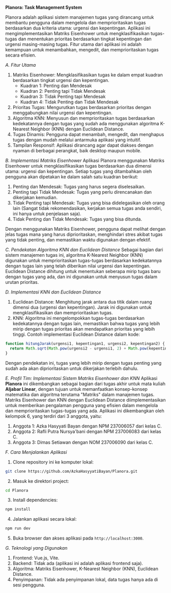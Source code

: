 **Planora: Task Management System**

Planora adalah aplikasi sistem manajemen tugas yang dirancang untuk membantu pengguna dalam mengelola dan memprioritaskan tugas berdasarkan dua kriteria utama: urgensi dan kepentingan. Aplikasi ini mengimplementasikan Matriks Eisenhower untuk mengklasifikasikan tugas-tugas dan menentukan prioritas berdasarkan tingkat kepentingan dan urgensi masing-masing tugas. Fitur utama dari aplikasi ini adalah kemampuan untuk menambahkan, mengedit, dan memprioritaskan tugas secara efisien.

*A. Fitur Utama*
  1. Matriks Eisenhower: Mengklasifikasikan tugas ke dalam empat kuadran berdasarkan tingkat urgensi dan kepentingan. 
     - Kuadran 1: Penting dan Mendesak
     - Kuadran 2: Penting tapi Tidak Mendesak
     - Kuadran 3: Tidak Penting tapi Mendesak
     - Kuadran 4: Tidak Penting dan Tidak Mendesak
  2.  Prioritas Tugas: Mengurutkan tugas berdasarkan prioritas dengan menggabungkan nilai urgensi dan kepentingan.
  3.  Algoritma KNN: Menyusun dan memprioritaskan tugas berdasarkan kedekatannya dengan tugas yang sudah ada menggunakan algoritma K-Nearest Neighbor (KNN) dengan Euclidean Distance.
  4. Tugas Dinamis: Pengguna dapat menambah, mengedit, dan menghapus tugas dengan mudah melalui antarmuka aplikasi yang intuitif.
  5. Tampilan Responsif: Aplikasi dirancang agar dapat diakses dengan nyaman di berbagai perangkat, baik desktop maupun mobile.

*B. Implementasi Matriks Eisenhower*
   Aplikasi Planora menggunakan Matriks Eisenhower untuk mengklasifikasikan tugas berdasarkan dua dimensi utama: urgensi dan kepentingan. Setiap tugas yang ditambahkan oleh pengguna akan dipetakan ke dalam salah satu kuadran berikut:
  1. Penting dan Mendesak: Tugas yang harus segera diselesaikan.
  2. Penting tapi Tidak Mendesak: Tugas yang perlu direncanakan dan dikerjakan kemudian.
  3. Tidak Penting tapi Mendesak: Tugas yang bisa didelegasikan oleh orang lain (Sangat tidak rekomendasikan, kerjakan semua tugas anda sendiri, ini hanya untuk penjelasan saja).
  4. Tidak Penting dan Tidak Mendesak: Tugas yang bisa ditunda.

Dengan menggunakan Matriks Eisenhower, pengguna dapat melihat dengan jelas tugas mana yang harus diprioritaskan, menghindari stres akibat tugas yang tidak penting, dan memastikan waktu digunakan dengan efektif.

*C. Pendekatan Algoritma KNN dan Euclidean Distance*
Sebagai bagian dari sistem manajemen tugas ini, algoritma K-Nearest Neighbor (KNN) digunakan untuk memprioritaskan tugas-tugas berdasarkan kedekatannya dengan tugas lain yang telah diberikan nilai urgensi dan kepentingan. Euclidean Distance dihitung untuk menentukan seberapa mirip tugas baru dengan tugas yang ada, dan ini digunakan untuk menyusun tugas dalam urutan prioritas.

*D. Implementasi KNN dan Euclidean Distance*
   1. Euclidean Distance: Menghitung jarak antara dua titik dalam ruang dimensi dua (urgensi dan kepentingan). Jarak ini digunakan untuk mengklasifikasikan dan memprioritaskan tugas.
   2. KNN: Algoritma ini mengelompokkan tugas-tugas berdasarkan kedekatannya dengan tugas lain, memastikan bahwa tugas yang lebih mirip dengan tugas prioritas akan mendapatkan prioritas yang lebih tinggi.
Contoh implementasi Euclidean Distance dalam kode:

```javascript
function hitungJarak(urgensi1, kepentingan1, urgensi2, kepentingan2) {
  return Math.sqrt(Math.pow(urgensi2 - urgensi1, 2) + Math.pow(kepentingan2 - kepentingan1, 2));
}
```
Dengan pendekatan ini, tugas yang lebih mirip dengan tugas penting yang sudah ada akan diprioritaskan untuk dikerjakan terlebih dahulu.

*E. Profil Tim: Implementasi Sistem Matriks Eisenhower dan KNN*
Aplikasi **Planora** ini dikembangkan sebagai bagian dari tugas akhir untuk mata kuliah **Aljabar Linear**, dengan tujuan untuk memanfaatkan konsep-konsep matematika dan algoritma terutama "Matriks" dalam manajemen tugas. Matriks Eisenhower dan KNN dengan Euclidean Distance diimplementasikan untuk memberikan pengalaman pengguna yang efisien dalam mengelola dan memprioritaskan tugas-tugas yang ada. Aplikasi ini dikembangkan oleh kelompok 6, yang terdiri dari 3 anggota, yaitu:
  1. Anggota 1: Azka Hasyyati Bayan dengan NPM 237006057 dari kelas C.
  2. Anggota 2: Rafli Putra Nursya'bani dengan NPM 237006083 dari kelas C.
  3. Anggota 3: Dimas Setiawan dengan NOM 237006090 dari kelas C.

*F. Cara Menjalankan Aplikasi*
  1. Clone repository ini ke komputer lokal:
   ```bash
   git clone https://github.com/AzkaHasyyatiBayan/Planora.git
   ```
  2. Masuk ke direktori project:
   ```bash
   cd Planora
   ```
  3. Install dependencies:
   ```bash
   npm install
   ```
  4. Jalankan aplikasi secara lokal:
   ```bash
   npm run dev
   ```
  5. Buka browser dan akses aplikasi pada `http://localhost:3000`.

*G. Teknologi yang Digunakan*
   1. Frontend: Vue.js, Vite.
   2. Backend: Tidak ada (aplikasi ini adalah aplikasi frontend saja).
   3. Algoritma: Matriks Eisenhower, K-Nearest Neighbor (KNN), Euclidean Distance.
   4. Penyimpanan: Tidak ada penyimpanan lokal, data tugas hanya ada di sesi pengguna.
